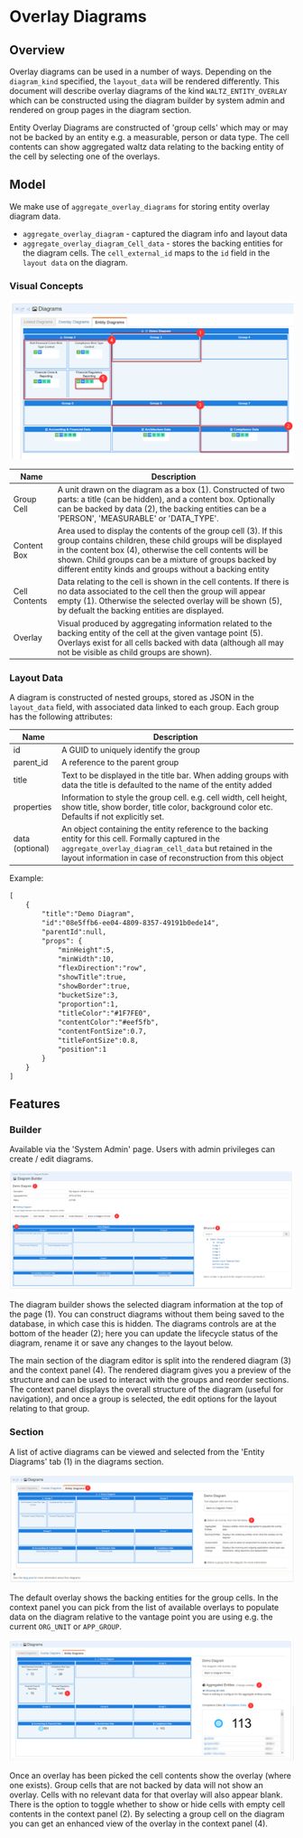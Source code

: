# Overlay Diagrams

## Overview

Overlay diagrams can be used in a number of ways. Depending on the `diagram_kind` specified, the `layout_data` will be rendered differently. 
This document will describe overlay diagrams of the kind `WALTZ_ENTITY_OVERLAY` which can be constructed using the diagram builder  by system admin and rendered on group pages in the diagram section. 

Entity Overlay Diagrams are constructed of 'group cells' which may or may not be backed by an entity e.g. a measurable, person or data type. 
The cell contents can show aggregated waltz data relating to the backing entity of the cell by selecting one of the overlays.


## Model

We make use of `aggregate_overlay_diagrams` for storing entity overlay diagram data.

- `aggregate_overlay_diagram` - captured the diagram info and layout data
- `aggregate_overlay_diagram_Cell_data` - stores the backing entities for the diagram cells. The `cell_external_id` maps to the `id` field in the `layout data` on the diagram.

### Visual Concepts

![img.png](entity-overlay-diagram-section-view.png)

| Name          | Description                                                                                                                                                                                                                                                                                                    |
|---------------|----------------------------------------------------------------------------------------------------------------------------------------------------------------------------------------------------------------------------------------------------------------------------------------------------------------|
| Group Cell    | A unit drawn on the diagram as a box (1). Constructed of two parts: a title (can be hidden), and a content box. Optionally can be backed by data (2), the backing entities can be a 'PERSON', 'MEASURABLE' or 'DATA_TYPE'.                                                                                     |
| Content Box   | Area used to display the contents of the group cell (3). If this group contains children, these child groups will be displayed in the content box (4), otherwise the cell contents will be shown. Child groups can be a mixture of groups backed by different entity kinds and groups without a backing entity |
| Cell Contents | Data relating to the cell is shown in the cell contents. If there is no data associated to the cell then the group will appear empty (1). Otherwise the selected overlay will be shown (5), by defualt the backing entities are displayed.                                                                     |
| Overlay       | Visual produced by aggregating information related to the backing entity of the cell at the given vantage point (5). Overlays exist for all cells backed with data (although all may not be visible as child groups are shown).                                                                           |

### Layout Data

A diagram is constructed of nested groups, stored as JSON in the `layout_data` field, with associated data linked to each group. Each group has the following attributes:

| Name            | Description                                                                                                                                                                                                                     |
|-----------------|---------------------------------------------------------------------------------------------------------------------------------------------------------------------------------------------------------------------------------|
| id              | A GUID to uniquely identify the group                                                                                                                                                                                           |
| parent_id       | A reference to the parent group                                                                                                                                                                                                 |
| title           | Text to be displayed in the title bar. When adding groups with data the title is defaulted to the name of the entity added                                                                                                      |
| properties      | Information to style the group cell. e.g. cell width, cell height, show title, show border, title color, background color etc. Defaults if not explicitly set.                                                                  |
| data (optional) | An object containing the entity reference to the backing entity for this cell. Formally captured in the `aggregate_overlay_diagram_cell_data` but retained in the layout information in case of reconstruction from this object |                                                                      | 

Example: 
```
[
    {
        "title":"Demo Diagram",
        "id":"08e5ffb6-ee04-4809-8357-49191b0ede14",
        "parentId":null,
        "props": {
            "minHeight":5,
            "minWidth":10,
            "flexDirection":"row",
            "showTitle":true,
            "showBorder":true,
            "bucketSize":3,
            "proportion":1,
            "titleColor":"#1F7FE0",
            "contentColor":"#eef5fb",
            "contentFontSize":0.7,
            "titleFontSize":0.8,
            "position":1
        }
    }
]
```

## Features

### Builder

Available via the 'System Admin' page. Users with admin privileges can create / edit diagrams. 

![img.png](entity-overlay-diagram-builder.png)

The diagram builder shows the selected diagram information at the top of the page (1). You can construct diagrams without them being saved to the database, in which case this is hidden.
The diagrams controls are at the bottom of the header (2); here you can update the lifecycle status of the diagram, rename it or save any changes to the layout below.

The main section of the diagram editor is split into the rendered diagram (3) and the context panel (4). The rendered diagram gives you a preview of the structure and can be used to interact with the groups and reorder sections. 
The context panel displays the overall structure of the diagram (useful for navigation), and once a group is selected, the edit options for the layout relating to that group. 

### Section

A list of active diagrams can be viewed and selected from the 'Entity Diagrams' tab (1) in the diagrams section.

![img.png](entity-overlay-diagram-overlay-picker.png)

The default overlay shows the backing entities for the group cells. In the context panel you can pick from the list of available overlays to populate data on the diagram relative to the vantage point you are using e.g. the current `ORG_UNIT` or `APP_GROUP`. 

![img.png](entity-overlay-diagram-selected-overlay.png)

Once an overlay has been picked the cell contents show the overlay (where one exists). Group cells that are not backed by data will not show an overlay. Cells with no relevant data for that overlay will also appear blank. There is the option to toggle whether to show or hide cells with empty cell contents in the context panel (2).
By selecting a group cell on the diagram you can get an enhanced view of the overlay in the context panel (4).
